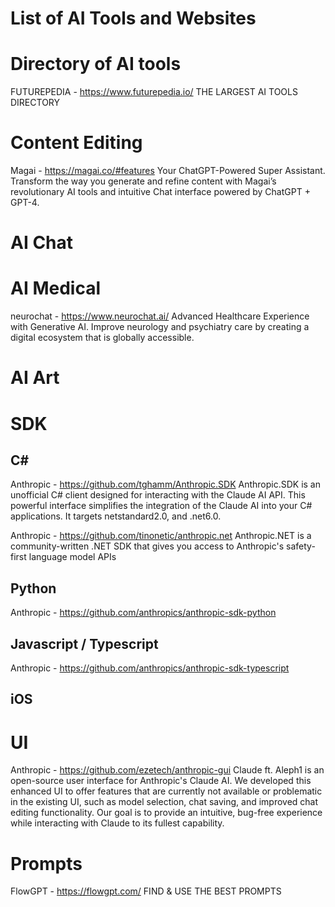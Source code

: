# List of AI Tools and Websites

# Directory of AI tools
FUTUREPEDIA - https://www.futurepedia.io/ THE LARGEST AI TOOLS DIRECTORY

# Content Editing
Magai - https://magai.co/#features Your ChatGPT-Powered Super Assistant. Transform the way you generate and refine content with Magai’s revolutionary AI tools and intuitive Chat interface powered by ChatGPT + GPT-4.

# AI Chat

# AI Medical
neurochat - https://www.neurochat.ai/  Advanced Healthcare Experience with Generative AI. Improve neurology and psychiatry care by creating a digital ecosystem that is globally accessible.

# AI Art

# SDK

## C#
Anthropic - https://github.com/tghamm/Anthropic.SDK Anthropic.SDK is an unofficial C# client designed for interacting with the Claude AI API. This powerful interface simplifies the integration of the Claude AI into your C# applications. It targets netstandard2.0, and .net6.0.

Anthropic - https://github.com/tinonetic/anthropic.net Anthropic.NET is a community-written .NET SDK that gives you access to Anthropic's safety-first language model APIs

## Python
Anthropic - https://github.com/anthropics/anthropic-sdk-python

## Javascript / Typescript
Anthropic - https://github.com/anthropics/anthropic-sdk-typescript

## iOS

# UI
Anthropic - https://github.com/ezetech/anthropic-gui Claude ft. Aleph1 is an open-source user interface for Anthropic's Claude AI. We developed this enhanced UI to offer features that are currently not available or problematic in the existing UI, such as model selection, chat saving, and improved chat editing functionality. Our goal is to provide an intuitive, bug-free experience while interacting with Claude to its fullest capability.

# Prompts
FlowGPT - https://flowgpt.com/  FIND & USE THE BEST PROMPTS
